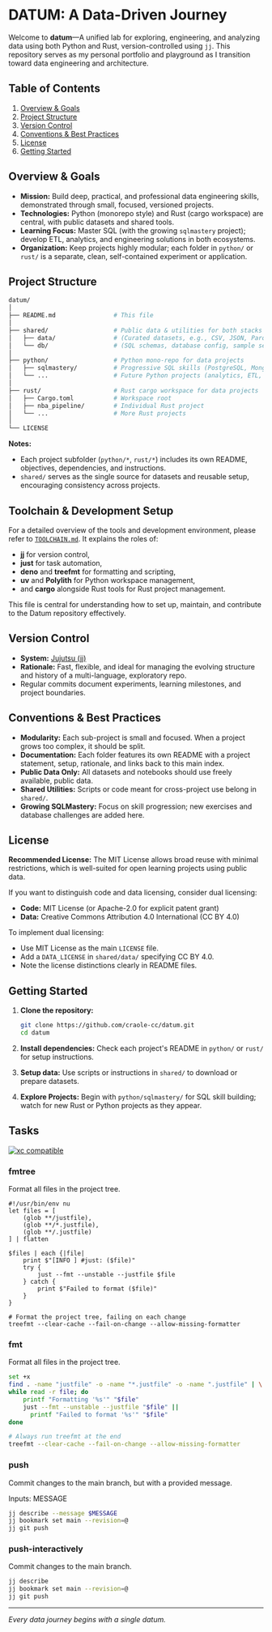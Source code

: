 # DATUM: A Data-Driven Journey

Welcome to **datum**—A unified lab for exploring, engineering, and analyzing data using both Python and Rust, version-controlled using `jj`. This repository serves as my personal portfolio and playground as I transition toward data engineering and architecture.

## Table of Contents

1. [Overview & Goals](#overview--goals)
2. [Project Structure](#project-structure)
3. [Version Control](#version-control)
4. [Conventions & Best Practices](#conventions--best-practices)
5. [License](#license)
6. [Getting Started](#getting-started)

## Overview & Goals

- **Mission:** Build deep, practical, and professional data engineering skills, demonstrated through small, focused, versioned projects.
- **Technologies:** Python (monorepo style) and Rust (cargo workspace) are central, with public datasets and shared tools.
- **Learning Focus:** Master SQL (with the growing `sqlmastery` project); develop ETL, analytics, and engineering solutions in both ecosystems.
- **Organization:** Keep projects highly modular; each folder in `python/` or `rust/` is a separate, clean, self-contained experiment or application.

## Project Structure

```sh
datum/
│
├── README.md                # This file
│
├── shared/                  # Public data & utilities for both stacks
│   ├── data/                # (Curated datasets, e.g., CSV, JSON, Parquet)
│   └── db/                  # (SQL schemas, database config, sample setup)
│
├── python/                  # Python mono-repo for data projects
│   ├── sqlmastery/          # Progressive SQL skills (PostgreSQL, MongoDB, etc.)
│   └── ...                  # Future Python projects (analytics, ETL, ML, etc.)
│
├── rust/                    # Rust cargo workspace for data projects
│   ├── Cargo.toml           # Workspace root
│   ├── nba_pipeline/        # Individual Rust project
│   └── ...                  # More Rust projects
│
└── LICENSE
```

**Notes:**

- Each project subfolder (`python/*`, `rust/*`) includes its own README, objectives, dependencies, and instructions.
- `shared/` serves as the single source for datasets and reusable setup, encouraging consistency across projects.

## Toolchain & Development Setup

For a detailed overview of the tools and development environment, please refer to [`TOOLCHAIN.md`](./documentation/toolchain.md). It explains the roles of:

- **jj** for version control,
- **just** for task automation,
- **deno** and **treefmt** for formatting and scripting,
- **uv** and **Polylith** for Python workspace management,
- and **cargo** alongside Rust tools for Rust project management.

This file is central for understanding how to set up, maintain, and contribute to the Datum repository effectively.

## Version Control

- **System:** [Jujutsu (jj)](https://github.com/martinvonz/jj)
- **Rationale:** Fast, flexible, and ideal for managing the evolving structure and history of a multi-language, exploratory repo.
- Regular commits document experiments, learning milestones, and project boundaries.

## Conventions & Best Practices

- **Modularity:** Each sub-project is small and focused. When a project grows too complex, it should be split.
- **Documentation:** Each folder features its own README with a project statement, setup, rationale, and links back to this main index.
- **Public Data Only:** All datasets and notebooks should use freely available, public data.
- **Shared Utilities:** Scripts or code meant for cross-project use belong in `shared/`.
- **Growing SQLMastery:** Focus on skill progression; new exercises and database challenges are added here.

## License

**Recommended License:** The MIT License allows broad reuse with minimal restrictions, which is well-suited for open learning projects using public data.

If you want to distinguish code and data licensing, consider dual licensing:

- **Code:** MIT License (or Apache-2.0 for explicit patent grant)
- **Data:** Creative Commons Attribution 4.0 International (CC BY 4.0)

To implement dual licensing:

- Use MIT License as the main `LICENSE` file.
- Add a `DATA_LICENSE` in `shared/data/` specifying CC BY 4.0.
- Note the license distinctions clearly in README files.

## Getting Started

1. **Clone the repository:**

   ```sh
   git clone https://github.com/craole-cc/datum.git
   cd datum
   ```

2. **Install dependencies:** Check each project's README in `python/` or `rust/` for setup instructions.
3. **Setup data:** Use scripts or instructions in `shared/` to download or prepare datasets.
4. **Explore Projects:** Begin with `python/sqlmastery/` for SQL skill building; watch for new Rust or Python projects as they appear.

## Tasks

[![xc compatible](https://xcfile.dev/badge.svg)](https://xcfile.dev)

### fmtree

Format all files in the project tree.

```nu
#!/usr/bin/env nu
let files = [
    (glob **/justfile),
    (glob **/*.justfile),
    (glob **/.justfile)
] | flatten

$files | each {|file|
    print $"[INFO ] #just: ($file)"
    try {
        just --fmt --unstable --justfile $file
    } catch {
        print $"Failed to format ($file)"
    }
}

# Format the project tree, failing on each change
treefmt --clear-cache --fail-on-change --allow-missing-formatter
```

### fmt

Format all files in the project tree.

```sh
set +x
find . -name "justfile" -o -name "*.justfile" -o -name ".justfile" | \
while read -r file; do
    printf "Formatting '%s'" "$file"
    just --fmt --unstable --justfile "$file" ||
      printf "Failed to format '%s'" "$file"
done

# Always run treefmt at the end
treefmt --clear-cache --fail-on-change --allow-missing-formatter
```

### push

Commit changes to the main branch, but with a provided message.

Inputs: MESSAGE

```sh
jj describe --message $MESSAGE
jj bookmark set main --revision=@
jj git push
```

### push-interactively

Commit changes to the main branch.

```sh
jj describe
jj bookmark set main --revision=@
jj git push
```

---

_Every data journey begins with a single datum._
